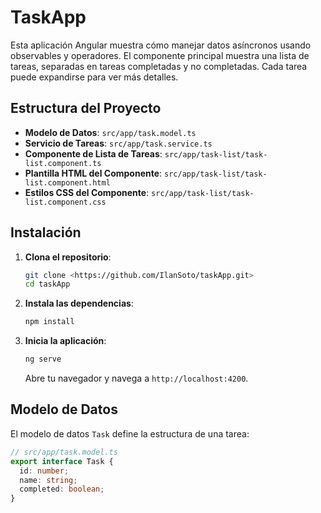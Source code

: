 # TaskApp

Esta aplicación Angular muestra cómo manejar datos asíncronos usando observables y operadores. El componente principal muestra una lista de tareas, separadas en tareas completadas y no completadas. Cada tarea puede expandirse para ver más detalles.

## Estructura del Proyecto

- **Modelo de Datos**: `src/app/task.model.ts`
- **Servicio de Tareas**: `src/app/task.service.ts`
- **Componente de Lista de Tareas**: `src/app/task-list/task-list.component.ts`
- **Plantilla HTML del Componente**: `src/app/task-list/task-list.component.html`
- **Estilos CSS del Componente**: `src/app/task-list/task-list.component.css`

## Instalación

1. **Clona el repositorio**:

    ```bash
    git clone <https://github.com/IlanSoto/taskApp.git>
    cd taskApp
    ```

2. **Instala las dependencias**:

    ```bash
    npm install
    ```

3. **Inicia la aplicación**:

    ```bash
    ng serve
    ```

   Abre tu navegador y navega a `http://localhost:4200`.

## Modelo de Datos

El modelo de datos `Task` define la estructura de una tarea:

```typescript
// src/app/task.model.ts
export interface Task {
  id: number;
  name: string;
  completed: boolean;
}
